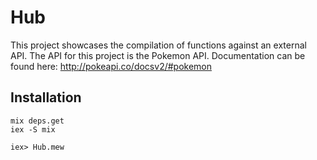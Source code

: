 # Hub

This project showcases the compilation of functions against an external API.
The API for this project is the Pokemon API.
Documentation can be found here: http://pokeapi.co/docsv2/#pokemon

## Installation

```
mix deps.get
iex -S mix

iex> Hub.mew
```
